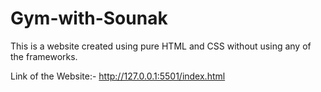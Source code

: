 # Gym-with-Sounak
This is a website created using pure HTML and CSS without using any of the frameworks.

Link of the Website:- http://127.0.0.1:5501/index.html
